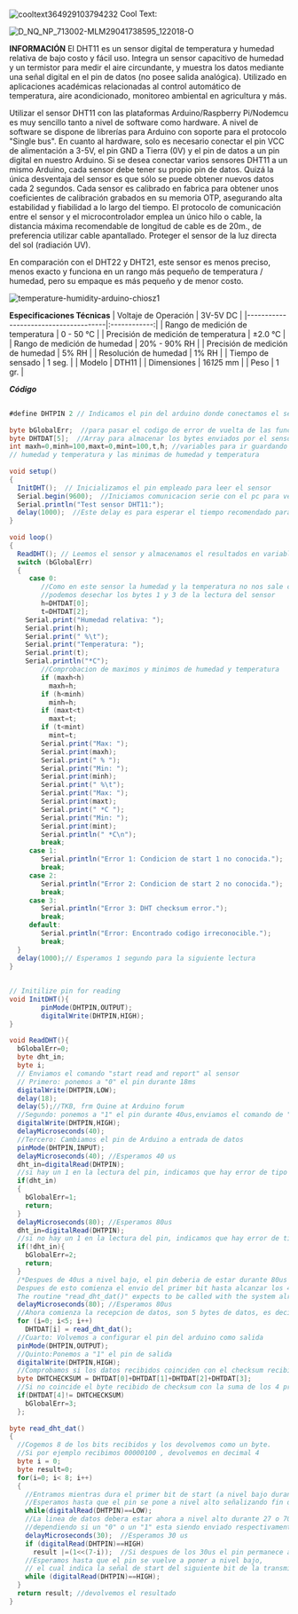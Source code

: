 ![cooltext364929103794232](https://user-images.githubusercontent.com/60414166/95504881-41c7f300-0962-11eb-9812-fe92544fa46c.png)
<a href="http://cooltext.com" target="_top"><img src="https://cooltext.com/images/ct_pixel.gif" width="80" height="15" alt="Cool Text: Logo and Graphics Generator" border="0" /></a>

![D_NQ_NP_713002-MLM29041738595_122018-O](https://user-images.githubusercontent.com/60414166/95505212-da5e7300-0962-11eb-828b-6f86dac00fcc.jpg)

**INFORMACIÓN**
El DHT11 es un sensor digital de temperatura y humedad relativa de bajo costo y fácil uso. Integra un sensor capacitivo de humedad y un termistor para medir el aire circundante, y muestra los datos mediante una señal digital en el pin de datos (no posee salida analógica). Utilizado en aplicaciones académicas relacionadas al control automático de temperatura, aire acondicionado, monitoreo ambiental en agricultura y más.

Utilizar el sensor DHT11 con las plataformas Arduino/Raspberry Pi/Nodemcu es muy sencillo tanto a nivel de software como hardware. A nivel de software se dispone de librerías para Arduino con soporte para el protocolo "Single bus". En cuanto al hardware, solo es necesario conectar el pin VCC de alimentación a 3-5V, el pin GND a Tierra (0V) y el pin de datos a un pin digital en nuestro Arduino. Si se desea conectar varios sensores DHT11 a un mismo Arduino, cada sensor debe tener su propio pin de datos. Quizá la única desventaja del sensor es que sólo se puede obtener nuevos datos cada 2 segundos. Cada sensor es calibrado en fabrica para obtener unos coeficientes de calibración grabados en su memoria OTP, asegurando alta estabilidad y fiabilidad a lo largo del tiempo. El protocolo de comunicación entre el sensor y el microcontrolador emplea un único hilo o cable, la distancia máxima recomendable de longitud de cable es de 20m., de preferencia utilizar cable apantallado. Proteger el sensor de la luz directa del sol (radiación UV).

En comparación con el DHT22 y DHT21, este sensor es menos preciso, menos exacto y funciona en un rango más pequeño de temperatura / humedad, pero su empaque es más pequeño y de menor costo.

![temperature-humidity-arduino-chiosz1](https://user-images.githubusercontent.com/60414166/95505601-75efe380-0963-11eb-8ee0-cad13febe8c0.jpg)

**Especificaciones Técnicas**
| Voltaje de Operación                 |   3V-5V DC   |
|--------------------------------------|:------------:|
|   Rango de medición de temperatura   |   0 - 50 °C  |
| Precisión de medición de temperatura |    ±2.0 °C   |
|     Rango de medición de humedad     | 20% - 90% RH |
|   Precisión de medición de humedad   |     5% RH    |
|         Resolución de humedad        |     1% RH    |
|           Tiempo de sensado          |    1 seg.    |
|                Modelo                |     DTH11    |
|              Dimensiones             |  16*12*5 mm  |
|                 Peso                 |     1 gr.    |

***Código***
```java
		
#define DHTPIN 2 // Indicamos el pin del arduino donde conectamos el sensor
 
byte bGlobalErr;  //para pasar el codigo de error de vuelta de las funciones
byte DHTDAT[5];  //Array para almacenar los bytes enviados por el sensor
int maxh=0,minh=100,maxt=0,mint=100,t,h; //variables para ir guardando las maximas de
// humedad y temperatura y las minimas de humedad y temperatura
 
void setup()
{
  InitDHT();  // Inicializamos el pin empleado para leer el sensor
  Serial.begin(9600);  //Iniciamos comunicacion serie con el pc para ver los datos leidos
  Serial.println("Test sensor DHT11:");
  delay(1000);  //Este delay es para esperar el tiempo recomendado para acceder al sensor (1 segundo) 
}
 
void loop()
{
  ReadDHT(); // Leemos el sensor y almacenamos el resultados en variables globales
  switch (bGlobalErr)
  {
     case 0:
        //Como en este sensor la humedad y la temperatura no nos sale con decimales, 
        //podemos desechar los bytes 1 y 3 de la lectura del sensor
        h=DHTDAT[0];
        t=DHTDAT[2];
    Serial.print("Humedad relativa: ");
    Serial.print(h);
    Serial.print(" %\t");
    Serial.print("Temperatura: ");
    Serial.print(t);
    Serial.println("*C");
        //Comprobacion de maximos y minimos de humedad y temperatura
        if (maxh<h)
          maxh=h;
        if (h<minh)
          minh=h;
        if (maxt<t)
          maxt=t;
        if (t<mint)
          mint=t;
        Serial.print("Max: ");
        Serial.print(maxh);
        Serial.print(" % ");
        Serial.print("Min: ");
        Serial.print(minh);
        Serial.print(" %\t");
        Serial.print("Max: ");
        Serial.print(maxt);
        Serial.print(" *C ");
        Serial.print("Min: ");
        Serial.print(mint);
        Serial.println(" *C\n");
        break;
     case 1:
        Serial.println("Error 1: Condicion de start 1 no conocida.");
        break;
     case 2:
        Serial.println("Error 2: Condicion de start 2 no conocida.");
        break;
     case 3:
        Serial.println("Error 3: DHT checksum error.");
        break;
     default:
        Serial.println("Error: Encontrado codigo irreconocible.");
        break;
  }
  delay(1000);// Esperamos 1 segundo para la siguiente lectura
}
 
 
// Initilize pin for reading
void InitDHT(){
        pinMode(DHTPIN,OUTPUT);
        digitalWrite(DHTPIN,HIGH);
}
 
void ReadDHT(){
  bGlobalErr=0;
  byte dht_in;
  byte i;
  // Enviamos el comando "start read and report" al sensor
  // Primero: ponemos a "0" el pin durante 18ms
  digitalWrite(DHTPIN,LOW);
  delay(18);
  delay(5);//TKB, frm Quine at Arduino forum
  //Segundo: ponemos a "1" el pin durante 40us,enviamos el comando de "start read" al sensor
  digitalWrite(DHTPIN,HIGH);
  delayMicroseconds(40);
  //Tercero: Cambiamos el pin de Arduino a entrada de datos
  pinMode(DHTPIN,INPUT);
  delayMicroseconds(40); //Esperamos 40 us
  dht_in=digitalRead(DHTPIN);
  //si hay un 1 en la lectura del pin, indicamos que hay error de tipo 1
  if(dht_in)
  {
    bGlobalErr=1;
    return;
  }
  delayMicroseconds(80); //Esperamos 80us
  dht_in=digitalRead(DHTPIN); 
  //si no hay un 1 en la lectura del pin, indicamos que hay error de tipo 2
  if(!dht_in){
    bGlobalErr=2;
    return;
  }
  /*Despues de 40us a nivel bajo, el pin deberia de estar durante 80us a nivel alto.
  Despues de esto comienza el envio del primer bit hasta alcanzar los 40 bits enviados.
  The routine "read_dht_dat()" expects to be called with the system already into this low.*/
  delayMicroseconds(80); //Esperamos 80us
  //Ahora comienza la recepcion de datos, son 5 bytes de datos, es decir 40 bits, almacenamos en un array de 5 bytes
  for (i=0; i<5; i++)
    DHTDAT[i] = read_dht_dat();
  //Cuarto: Volvemos a configurar el pin del arduino como salida
  pinMode(DHTPIN,OUTPUT);
  //Quinto:Ponemos a "1" el pin de salida
  digitalWrite(DHTPIN,HIGH);
  //Comprobamos si los datos recibidos coinciden con el checksum recibido
  byte DHTCHECKSUM = DHTDAT[0]+DHTDAT[1]+DHTDAT[2]+DHTDAT[3];
  //Si no coincide el byte recibido de checksum con la suma de los 4 primeros bytes enviamos error tipo 3
  if(DHTDAT[4]!= DHTCHECKSUM)
    bGlobalErr=3;
  };
 
byte read_dht_dat()
{
  //Cogemos 8 de los bits recibidos y los devolvemos como un byte.
  //Si por ejemplo recibimos 00000100 , devolvemos en decimal 4
  byte i = 0;
  byte result=0;
  for(i=0; i< 8; i++)
  {
    //Entramos mientras dura el primer bit de start (a nivel bajo durante 50us) del byte
    //Esperamos hasta que el pin se pone a nivel alto señalizando fin del la transmision del bit de start
    while(digitalRead(DHTPIN)==LOW);
    //La linea de datos debera estar ahora a nivel alto durante 27 o 70us, 
    //dependiendo si un "0" o un "1" esta siendo enviado respectivamente
    delayMicroseconds(30);  //Esperamos 30 us
    if (digitalRead(DHTPIN)==HIGH)
      result |=(1<<(7-i));  //Si despues de los 30us el pin permanece a "1" añadimos un 1 al byte, sino queda un "0" 
    //Esperamos hasta que el pin se vuelve a poner a nivel bajo,
    // el cual indica la señal de start del siguiente bit de la transmision
    while (digitalRead(DHTPIN)==HIGH);
  }
  return result; //devolvemos el resultado
}
		
```
